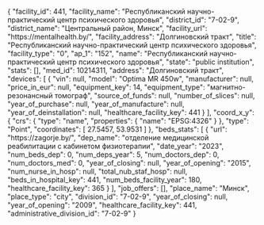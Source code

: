 {
    "facility_id": 441,
    "facility_name": "Республиканский научно-практический центр психического здоровья",
    "district_id": "7-02-9",
    "district_name": "Центральный район, Минск",
    "facility_url": "https:\/\/mentalhealth.by\/",
    "facility_address": "Долгиновский тракт",
    "title": "Республиканский научно-практический центр психического здоровья",
    "facility_type": "0",
    "ap_1": "152",
    "name": "Республиканский научно-практический центр психического здоровья",
    "state": "public institution",
    "stats": [],
    "med_id": 10214311,
    "address": "Долгиновский тракт",
    "devices": [
        {
            "vin": null,
            "model": "Optima MR 450w",
            "manufacturer": null,
            "price_in_eur": null,
            "equipment_key": 14,
            "equipment_type": "магнитно-резонансный томограф",
            "source_of_funds": null,
            "number_of_slices": null,
            "year_of_purchase": null,
            "year_of_manufacture": null,
            "year_of_deinstallation": null,
            "healthcare_facility_key": 441
        }
    ],
    "coord_x_y": {
        "crs": {
            "type": "name",
            "properties": {
                "name": "EPSG:4326"
            }
        },
        "type": "Point",
        "coordinates": [
            27.5457,
            53.9531
        ]
    },
    "beds_stats": [
        {
            "url": "https:\/\/zagorje.by\/",
            "dep_name": "отделение медицинской реабилитации с кабинетом физиотерапии",
            "date_year": "2023",
            "num_beds_dep": 0,
            "num_deps_year": 5,
            "num_doctors_dep": 0,
            "num_doctors_med": 0,
            "year_of_closing": null,
            "year_of_opening": "2015",
            "num_nurse_in_hosp": null,
            "total_nub_staf_hosp": null,
            "beds_in_hospital_key": 441,
            "num_beds_facility_year": 180,
            "healthcare_facility_key": 365
        }
    ],
    "job_offers": [],
    "place_name": "Минск",
    "place_type": "city",
    "division_id": "7-02-9",
    "year_of_closing": null,
    "year_of_opening": "2009",
    "healthcare_facility_key": 441,
    "administrative_division_id": "7-02-9"
}